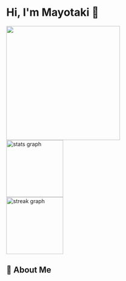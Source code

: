 # Hi, I'm Mayotaki 👋 

<div display="flex" align-items="center" justify-content="space-between" padding=20px>
  <img src="https://i.gifer.com/1dTC.gif" width="300"> 
  <div align="left" max-width=50%>
    <img src="https://github-readme-stats.vercel.app/api?username=Mayotaki&hide_title=true&show_icons=true&include_all_commits=true&theme=ambient_gradient&locale=en&hide_border=true" height="150" alt="stats graph"  /> <br>
    <img src="https://streak-stats.demolab.com?user=Mayotaki&locale=en&mode=daily&theme=ambient_gradient&hide_border=true" height="150" alt="streak graph"  />
  </div>
</div>

## 🐾 About Me
